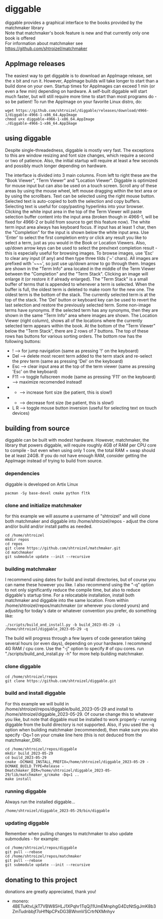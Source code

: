 # diggable
diggable provides a graphical interface to the books provided by the matchmaker library<br/>
Note that matchmaker's book feature is new and that currently only one book is offered<br/>
For information about matchmaker see https://github.com/shtroizel/matchmaker

## AppImage releases
The easiest way to get diggable is to download an AppImage release, set the x bit and run it. However,
AppImage builds will take longer to start than a build done on your own. Startup times for AppImages
can exceed 1 min (or even a few min) depending on hardware. A self-built diggable will start much faster,
but will still require more time to start than most programs do - so be patient! To run the AppImage on
your favorite Linux distro, do:
```
wget https://github.com/shtroizel/diggable/releases/download/4966-1/diggable-4966-1-x86_64.AppImage
chmod u+x diggable-4966-1-x86_64.AppImage
./diggable-4966-1-x86_64.AppImage
```

## using diggable
Despite single-threadedness, diggable is mostly very fast. The exceptions to this are window resizing and
font size changes, which require a second or two of patience. Also, the initial startup will require at
least a few seconds and possibly much longer depending on hardware.<br>

The interface is divided into 3 main columns. From left to right these are the "Book Viewer", "Term Viewer"
and "Location Viewer". Diggable is optimized for mouse input but can also be used on a touch screen. Scroll
any of these areas by using the mouse wheel, left mouse dragging within the text area or by using the
scrollbars. Text can be selected using the right mouse button. Selected text is auto-copied to both the
selection and copy buffers. Selecting text is useful for copy/pasting hyperlinks into your browser.
Clicking the white input area in the top of the Term Viewer will paste selection buffer content into the
input area (broken though in 4966-1, will be fixed for 4966-2 or build from source to get this feature
now). The white term input area always has keyboard focus. If input has at least 1 char, then the
"Completion" for the input is shown below the white input area. Use 'Enter' to select the first completion
entry or click any result you like to select a term, just as you would in the Book or Location Viewers.
Also, up/down arrow keys can be used to select the prev/next completion result - this is especially useful
for browsing images. To browse images, use 'Esc' to clear any input (if any) and then type three tilds
('~' chars). All images are prefixed with '~~~', so just use up/down arrow to go through them. Images are
shown in the "Term Info" area located in the middle of the Term Viewer between the "Completion" and the
"Term Stack". Clicking an image will enlarge it (or restore it if already enlarged). The "Term Stack" is a
small buffer of terms that is appended to whenever a term is selected. When the buffer is full, the oldest
term is deleted to make room for the new one. The oldest term is the bottom of the stack. The currently
selected term is at the top of the stack. The 'Del' button or keyboard key can be used to revert the last
selection and restore the previously selected term. Some non-image terms have synonyms. If the selected
term has any synonyms, then they are shown in the same "Term Info" area where images are shown. The
Location Viewer (right column), shows all of the locations where the currently selected term appears within
the book. At the bottom of the "Term Viewer" below the "Term Stack", there are 2 rows of 7 buttons. The top
of these rows has buttons for various sorting orders. The bottom row has the following
buttons:
*  !  --> for jump navigation (same as pressing '!' on the keyboard)
* Del --> delete most recent term added to the term stack and re-select the prev term (same as pressing 'Del' on the keyboard)
* Esc --> clear input area at the top of the term viewer (same as pressing 'Esc' on the keyboard)
* F11 --> toggle fullscreen mode (same as pressing 'F11' on the keyboard) --> maximize recomended instead!
*  +  --> increase font size (be patient, this is slow!)
*  -  --> decrease font size (be patient, this is slow!)
* L R --> toggle mouse button inversion (useful for selecting text on touch devices)


## building from source
diggable can be built with modest hardware. However, matchmaker, the library that powers diggable, will
require roughly 4GB of RAM per CPU core to compile - but even when using only 1 core, the total RAM + swap
should be at least 24GB. If you do not have enough RAM, consider getting the AppImage instead of trying
to build from source.

### dependencies
diggable is developed on Artix Linux
<br/>
```
pacman -Sy base-devel cmake python fltk
```

### clone and initialize matchmaker
for this example we will assume a username of "shtroizel" and will clone both matchmaker and diggable
into /home/shtroizel/repos - adjust the clone and/or build and/or install paths as needed.
```
cd /home/shtroizel
mkdir repos
cd repos
git clone https://github.com/shtroizel/matchmaker.git
cd matchmaker
git submodule update --init --recursive
```

### building matchmaker
I recommend using dates for build and install directories, but of course you can name these
however you like. I also recommend using the "-q" option to not only significantly reduce the compile
time, but also to reduce diggable's startup time. For a relocatable installation, install both matchmaker
and diggable into the same location. From within /home/shtroizel/repos/matchmaker (or wherever you cloned
yours) and adjusting for today's date or whatever convention you prefer, do something like:
```
./scripts/build_and_install.py -b build_2023-05-29 -i /home/shtroizel/diggable_2023-05-29 -q
```
The build will progress through a few layers of code generation taking several hours (or even days),
depending on your hardware. I recommend 4G RAM / cpu core. Use the "-j" option to specify # of cpu cores.
run "./scripts/build_and_install.py -h" for more help building matchmaker.

### clone diggable
```
cd /home/shtroizel/repos
git clone https://github.com/shtroizel/diggable.git
```

### build and install diggable
For this example we will build in /home/shtroizel/repos/diggable/build_2023-05-29 and install to
/home/shtroizel/diggable_2023-05-29. Of course change this to whatever you like, but note that diggable
must be installed to work properly - running diggable from the build directory is not supported. Also,
if you used the -q option when building matchmaker (recommended), then make sure you also specify -Dq=1
on your cmake line here (this is not deduced from the matchmaker_DIR).
```
cd /home/shtroizel/repos/diggable
mkdir build_2023-05-29
cd build_2023-05-29
cmake -DCMAKE_INSTALL_PREFIX=/home/shtroizel/diggable_2023-05-29 -DCMAKE_BUILD_TYPE=Release -Dmatchmaker_DIR=/home/shtroizel/diggable_2023-05-29/lib/matchmaker_q/cmake -Dq=1 ..
make install
```

### running diggable
Always run the installed diggable...
```
/home/shtroizel/diggable_2023-05-29/bin/diggable
```

### updating diggable
Remember when pulling changes to matchmaker to also update submodules - for example:
```
cd /home/shtroizel/repos/diggable
git pull --rebase
cd /home/shtroizel/repos/matchmaker
git pull --rebase
git submodule update --init --recursive
```

## donating to this project
donations are greatly appreciated, thank you!<br>
* monero: 4BETuKtvLjkT7VBW85HLJ1XPqhr1TqQj11UmEMnphgG4DzNtSgJmK8b3ZmTudnbbjf7oHfNpCPxDG3BWnmVSCrtrNXMnhyv<br>
